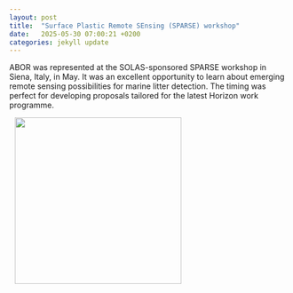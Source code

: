 ```yaml
---
layout: post
title:  "Surface Plastic Remote SEnsing (SPARSE) workshop"
date:   2025-05-30 07:00:21 +0200
categories: jekyll update
---
```

ABOR was represented at the SOLAS-sponsored SPARSE workshop in Siena, Italy, in May. It was an excellent opportunity to learn about emerging remote sensing possibilities for marine litter detection. The timing was perfect for developing proposals tailored for the latest Horizon work programme. 

<img hspace="10" align="left" width="300" src="https://karinkvale.github.io/2F6EFCDB-1541-4374-9D03-7EA90EB6AADA.jpeg">

